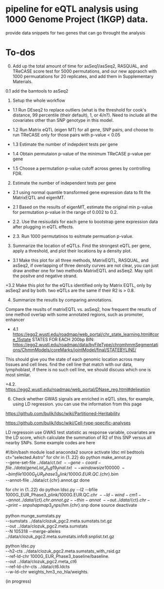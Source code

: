 # pipeline for eQTL analysis using 1000 Genome Project (1KGP) data. 
provide data snippets for two genes that can go throught the analysis

# To-dos

0. Add up the total amount of time for asSeq1/asSeq2, RASQUAL, and TReCASE score test for 5000 permutations, and our new appraoch with 1000 permuatations for 20 replicates, and add them in Supplementary Materials. 

0.1 add the bamtools to asSeq2

1. Setup the whole workflow

+ 1.1 Run DEseq2 to replace outliers (what is the threshold for cook's distance, 99 percentile (their default), 1, or 4/n?). Need to include all the covariates other than SNP genotype in this model. 

+ 1.2 Run Matrix eQTL (eigen MT) for all gene, SNP pairs, and choose to run TReCASE only for those pairs with p-value < 0.05

+ 1.3 Estimate the number of indepdent tests per gene 

+ 1.4 Obtain permutaion p-value of the minimum TReCASE p-value per gene

+ 1.5 Choose a permutation p-value cutoff across genes by controlling FDR. 


2. Estimate the number of independent tests per gene

+ 2.1 using normal quantile transformed gene expression data to fit the MatrixEQTL and eigenMT. 

+ 2.1 Based on the results of eigenMT, estimate the original min p-value for permutation p-value in the range of 0.002 to 0.2. 

+ 2.2. Use the resisudals for each gene to bootstrap gene expression data after plugging in eQTL effects. 

+ 2.3. Run 1000 permutatinos to esitmate permuation p-value. 


3. Summarize the location of eQTLs. Find the strongest eQTL per gene, apply a threshold, and plot their locations by a density plot. 

+ 3.1 Make this plot for all three methods, MatrixEQTL, RASQUAL, and asSeq2, if overlapping of three density curves are not clear, you can just draw another one for two methods MatrixEQTL and asSeq2. May split the positve and negative strand. 

+3.2 Make this plot for the eQTLs identified only by Matrix EQTL, only by asSeq2 and by both. two eQTLs are the same if their R2 is > 0.8. 


4. Summarize the resutls by comparing annotations. 

Compare the reuslts of matrixEQTL vs. asSeq2, how frequent the resutls of one method overlap with some annotated regions, such as promoter, enhancer


+ 4.1 https://egg2.wustl.edu/roadmap/web_portal/chr_state_learning.html#core_15state
STATES FOR EACH 200bp BIN: 
https://egg2.wustl.edu/roadmap/data/byFileType/chromhmmSegmentations/ChmmModels/coreMarks/jointModel/final/STATEBYLINE/

This should give you the state of each genomic location across many tissues and cell lines. find the cell line that match with our data, lymphoblast, if there is no such cell line, we should discuss which one is most similar. 


+4.2. https://egg2.wustl.edu/roadmap/web_portal/DNase_reg.html#delieation



6. Check whether GWAS signals are enriched in eQTL sites, for example, using LD regression. 
you can use the information from this page

https://github.com/bulik/ldsc/wiki/Partitioned-Heritability

https://github.com/bulik/ldsc/wiki/Cell-type-specific-analyses

LD regressoin use GWAS test statistic as response variable, covariates are the LD score, which calculate the summation of R2 of this SNP versus all nearby SNPs. Some example codes are here

#!/bin/bash
module load anaconda2
source activate ldsc
ml bedtools
ct="selected.Astro"
for chr in {1..22}
do
python make_annot.py \
		--gene-set-file ../data/${ct}.txt \
		--gene-coord-file ../data/geneList_all_hg19_final.txt \
		--windowsize 100000 \
		--bimfile 1000G_EUR_Phase3_plink/1000G.EUR.QC.${chr}.bim \
		--annot-file ../data/${ct}.${chr}.annot.gz
done

for chr in {1..22}
do
python ldsc.py --l2 --bfile 1000G_EUR_Phase3_plink/1000G.EUR.QC.${chr} \
    --ld-wind-cm 1 --annot ../data/${ct}.${chr}.annot.gz --thin-annot \
    --out ../data/${ct}.${chr} --print-snps hapmap3_snps/hm.${chr}.snp
done
source deactivate


python munge_sumstats.py \
--sumstats ../data/clozuk_pgc2.meta.sumstats.txt.gz \
--out ../data/clozuk_pgc2.meta.sumstats \
--N 105318 --merge-alleles \
../data/clozuk_pgc2.meta.sumstats.info9.snplist.txt.gz



python ldsc.py \
--h2-cts ../data/clozuk_pgc2.meta.sumstats_with_rsid.gz \
--ref-ld-chr 1000G_EUR_Phase3_baseline/baseline. \
--out ../data/clozuk_pgc2.meta_ct6 \
--ref-ld-chr-cts ../data/ct6.ldcts \
--w-ld-chr weights_hm3_no_hla/weights.




(in progress)
